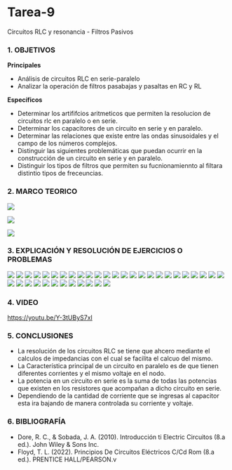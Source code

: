 # Tarea-9
Circuitos RLC y resonancia - Filtros Pasivos

### 1. OBJETIVOS

**Principales**
- Análisis de circuitos RLC en serie-paralelo
- Analizar la operación de filtros pasabajas y pasaltas en RC y RL


**Específicos**

- Determinar los artififcios aritmeticos que permiten la resolucion de circuitos rlc en paralelo o en serie.
- Determinar los capacitores de un circuito en serie y en paralelo.
- Determinar las relaciones que existe entre las ondas sinusoidales y el campo de los números complejos.
- Distinguir las siguientes problemáticas que puedan ocurrir en la construcción de un circuito en serie y en paralelo.
- Distinguir los tipos de filtros que permiten su fucnionamiennto al filtara distintio tipos de freceuncias.

### 2. MARCO TEORICO
![](https://innovacionumh.es/Proyectos/P_19/Tema_3/images/pic236.jpg)

![](https://2.bp.blogspot.com/-7sCqEnBX6Uc/WuppbgSmgII/AAAAAAAAFEQ/LNaSpClwoA03EQ8XjRvAYGtnpesHsj9XwCLcBGAs/s280/IMPEDANCIA%2B4.bmp)

![](https://slideplayer.es/slide/1477881/3/images/11/Especificaciones+reales+para+el+dise%C3%B1o+de+un+filtro+pasabanda.jpg)

### 3. EXPLICACIÓN Y RESOLUCIÓN DE EJERCICIOS O PROBLEMAS

![](https://github.com/SanchezMaiAndresSebastian/Tarea-9/blob/main/Fotos/Tarea%209%20-%20Fund.%20de%20Circuitos%202022-01.png)
![](https://github.com/SanchezMaiAndresSebastian/Tarea-9/blob/main/Fotos/Tarea%209%20-%20Fund.%20de%20Circuitos%202022-02.png)
![](https://github.com/SanchezMaiAndresSebastian/Tarea-9/blob/main/Fotos/Tarea%209%20-%20Fund.%20de%20Circuitos%202022-03.png)
![](https://github.com/SanchezMaiAndresSebastian/Tarea-9/blob/main/Fotos/Tarea%209%20-%20Fund.%20de%20Circuitos%202022-04.png)
![](https://github.com/SanchezMaiAndresSebastian/Tarea-9/blob/main/Fotos/Tarea%209%20-%20Fund.%20de%20Circuitos%202022-05.png)
![](https://github.com/SanchezMaiAndresSebastian/Tarea-9/blob/main/Fotos/Tarea%209%20-%20Fund.%20de%20Circuitos%202022-06.png)
![](https://github.com/SanchezMaiAndresSebastian/Tarea-9/blob/main/Fotos/Tarea%209%20-%20Fund.%20de%20Circuitos%202022-07.png)
![](https://github.com/SanchezMaiAndresSebastian/Tarea-9/blob/main/Fotos/Tarea%209%20-%20Fund.%20de%20Circuitos%202022-08.png)
![](https://github.com/SanchezMaiAndresSebastian/Tarea-9/blob/main/Fotos/Tarea%209%20-%20Fund.%20de%20Circuitos%202022-09.png)
![](https://github.com/SanchezMaiAndresSebastian/Tarea-9/blob/main/Fotos/Tarea%209%20-%20Fund.%20de%20Circuitos%202022-10.png)
![](https://github.com/SanchezMaiAndresSebastian/Tarea-9/blob/main/Fotos/Tarea%209%20-%20Fund.%20de%20Circuitos%202022-11.png)
![](https://github.com/SanchezMaiAndresSebastian/Tarea-9/blob/main/Fotos/Tarea%209%20-%20Fund.%20de%20Circuitos%202022-12.png)
![](https://github.com/SanchezMaiAndresSebastian/Tarea-9/blob/main/Fotos/Tarea%209%20-%20Fund.%20de%20Circuitos%202022-13.png)
![](https://github.com/SanchezMaiAndresSebastian/Tarea-9/blob/main/Fotos/Tarea%209%20-%20Fund.%20de%20Circuitos%202022-14.png)
![](https://github.com/SanchezMaiAndresSebastian/Tarea-9/blob/main/Fotos/Tarea%209%20-%20Fund.%20de%20Circuitos%202022-15.png)
![](https://github.com/SanchezMaiAndresSebastian/Tarea-9/blob/main/Fotos/Tarea%209%20-%20Fund.%20de%20Circuitos%202022-16.png)
![](https://github.com/SanchezMaiAndresSebastian/Tarea-9/blob/main/Fotos/Tarea%209%20-%20Fund.%20de%20Circuitos%202022-17.png)
![](https://github.com/SanchezMaiAndresSebastian/Tarea-9/blob/main/Fotos/Tarea%209%20-%20Fund.%20de%20Circuitos%202022-18.png)
![](https://github.com/SanchezMaiAndresSebastian/Tarea-9/blob/main/Fotos/Tarea%209%20-%20Fund.%20de%20Circuitos%202022-19.png)
![](https://github.com/SanchezMaiAndresSebastian/Tarea-9/blob/main/Fotos/Tarea%209%20-%20Fund.%20de%20Circuitos%202022-20.png)
![](https://github.com/SanchezMaiAndresSebastian/Tarea-9/blob/main/Fotos/Tarea%209%20-%20Fund.%20de%20Circuitos%202022-21.png)
![](https://github.com/SanchezMaiAndresSebastian/Tarea-9/blob/main/Fotos/Tarea%209%20-%20Fund.%20de%20Circuitos%202022-22.png)
![](https://github.com/SanchezMaiAndresSebastian/Tarea-9/blob/main/Fotos/Tarea%209%20-%20Fund.%20de%20Circuitos%202022-23.png)
![](https://github.com/SanchezMaiAndresSebastian/Tarea-9/blob/main/Fotos/Tarea%209%20-%20Fund.%20de%20Circuitos%202022-24.png)
![](https://github.com/SanchezMaiAndresSebastian/Tarea-9/blob/main/Fotos/Tarea%209%20-%20Fund.%20de%20Circuitos%202022-25.png)
![](https://github.com/SanchezMaiAndresSebastian/Tarea-9/blob/main/Fotos/Tarea%209%20-%20Fund.%20de%20Circuitos%202022-26.png)
![](https://github.com/SanchezMaiAndresSebastian/Tarea-9/blob/main/Fotos/Tarea%209%20-%20Fund.%20de%20Circuitos%202022-27.png)
![](https://github.com/SanchezMaiAndresSebastian/Tarea-9/blob/main/Fotos/Tarea%209%20-%20Fund.%20de%20Circuitos%202022-28.png)
![](https://github.com/SanchezMaiAndresSebastian/Tarea-9/blob/main/Fotos/Tarea%209%20-%20Fund.%20de%20Circuitos%202022-29.png)
![](https://github.com/SanchezMaiAndresSebastian/Tarea-9/blob/main/Fotos/Tarea%209%20-%20Fund.%20de%20Circuitos%202022-30.png)
![](https://github.com/SanchezMaiAndresSebastian/Tarea-9/blob/main/Fotos/Tarea%209%20-%20Fund.%20de%20Circuitos%202022-31.png)
![](https://github.com/SanchezMaiAndresSebastian/Tarea-9/blob/main/Fotos/Tarea%209%20-%20Fund.%20de%20Circuitos%202022-32.png)
![](https://github.com/SanchezMaiAndresSebastian/Tarea-9/blob/main/Fotos/Tarea%209%20-%20Fund.%20de%20Circuitos%202022-33.png)
![](https://github.com/SanchezMaiAndresSebastian/Tarea-9/blob/main/Fotos/Tarea%209%20-%20Fund.%20de%20Circuitos%202022-34.png)
![](https://github.com/SanchezMaiAndresSebastian/Tarea-9/blob/main/Fotos/Tarea%209%20-%20Fund.%20de%20Circuitos%202022-35.png)
![](https://github.com/SanchezMaiAndresSebastian/Tarea-9/blob/main/Fotos/Tarea%209%20-%20Fund.%20de%20Circuitos%202022-36.png)
![](https://github.com/SanchezMaiAndresSebastian/Tarea-9/blob/main/Fotos/Tarea%209%20-%20Fund.%20de%20Circuitos%202022-37.png)

### 4. VIDEO

https://youtu.be/Y-3tUByS7xI

### 5. CONCLUSIONES

- La resolución de los circuitos RLC se tiene que ahcero mediante el calculos de impedancias con el cual se facilita el calcuo del mismo.
- La Característica principal de un circuito en paralelo es de que tienen diferentes corrientes y el mismo voltaje en el nodo.
- La potencia en un circuito en serie es la suma de todas las potencias que existen en los resistores que acompañan a dicho circuito en serie.
- Dependiendo de la cantidad de corriente que se ingresas al capacitor esta ira bajando de manera controlada su corriente y voltaje.
### 6. BIBLIOGRAFÍA

- Dore, R. C., & Sobada, J. A. (2010). Introducción ti Electric Circuitos (8.a ed.). John Wiley & Sons Inc.
- Floyd, T. L. (2022). Principios De Circuitos Eléctricos C/Cd Rom (8.a ed.). PRENTICE HALL/PEARSON.v  
